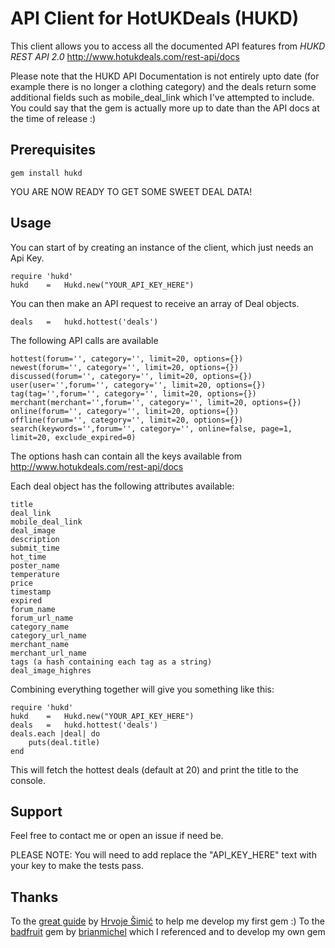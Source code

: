 API Client for HotUKDeals (HUKD)
===================================

This client allows you to access all the documented API features from *HUKD REST API 2.0*
http://www.hotukdeals.com/rest-api/docs

Please note that the HUKD API Documentation is not entirely upto date (for example there is no longer a clothing category) and the deals return some additional fields such as mobile_deal_link which I've attempted to include.
You could say that the gem is actually more up to date than the API docs at the time of release :)

Prerequisites
-------------

	gem install hukd

YOU ARE NOW READY TO GET SOME SWEET DEAL DATA!

Usage
-----

You can start of by creating an instance of the client, which just needs an Api Key.

    require 'hukd'
    hukd	=	Hukd.new("YOUR_API_KEY_HERE")

You can then make an API request to receive an array of Deal objects.

	deals	=	hukd.hottest('deals')

The following API calls are available

	hottest(forum='', category='', limit=20, options={})
	newest(forum='', category='', limit=20, options={})
	discussed(forum='', category='', limit=20, options={})
	user(user='',forum='', category='', limit=20, options={})
	tag(tag='',forum='', category='', limit=20, options={})
	merchant(merchant='',forum='', category='', limit=20, options={})
	online(forum='', category='', limit=20, options={})
	offline(forum='', category='', limit=20, options={})
	search(keywords='',forum='', category='', online=false, page=1, limit=20, exclude_expired=0)

The options hash can contain all the keys available from
http://www.hotukdeals.com/rest-api/docs

Each deal object has the following attributes available:

	title
	deal_link
	mobile_deal_link
    deal_image
    description
    submit_time
    hot_time
    poster_name
    temperature
    price
    timestamp
    expired
    forum_name
    forum_url_name
    category_name
    category_url_name
    merchant_name
    merchant_url_name
    tags (a hash containing each tag as a string)
	deal_image_highres

Combining everything together will give you something like this:

    require 'hukd'
    hukd	=	Hukd.new("YOUR_API_KEY_HERE")
    deals	=	hukd.hottest('deals')
    deals.each |deal| do
    	puts(deal.title)
    end

This will fetch the hottest deals (default at 20) and print the title to the console.

Support
--------

Feel free to contact me or open an issue if need be.

PLEASE NOTE: You will need to add replace the "API_KEY_HERE" text with your key to make the tests pass.

Thanks
------

To the [great guide](https://github.com/radar/guides/blob/master/gem-development.md) by [Hrvoje Šimić](https://github.com/shime) to help me develop my first gem :)
To the [badfruit](https://github.com/brianmichel/BadFruit) gem by [brianmichel](https://github.com/brianmichel) which I referenced and to develop my own gem
